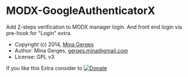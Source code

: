 MODX-GoogleAuthenticatorX
=========================

Add 2-steps verification to MODX manager login.
And front end login via pre-hook for "Login" extra.

* Copyright (c) 2014, [Mina Gerges](http://www.minagerges.com)
* Author: Mina Gerges, <gerges.mina@gmail.com>
* License: GPL v3

If you like this Extra consider to [![Donate](https://www.paypalobjects.com/en_US/i/btn/btn_donate_LG.gif)](https://www.paypal.com/cgi-bin/webscr?cmd=_s-xclick&hosted_button_id=DKRN37ES4UCBJ)
